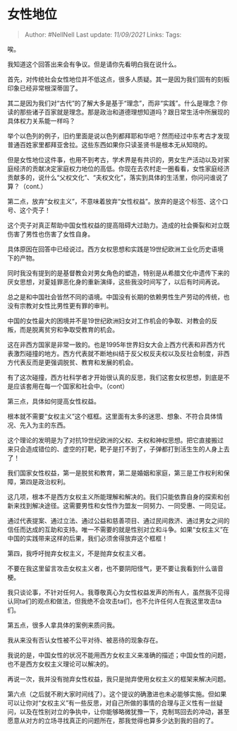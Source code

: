 # 女性地位

> Author: #NellNell 
Last update: *11/09/2021* 
Links:
Tags:  

唉。

  

我知道这个回答出来会有争议。但是请你先看明白我在说什么。

  

首先，对传统社会女性地位并不低这点，很多人质疑。其一是因为我们固有的刻板印象已经非常根深蒂固了。

  

其二是因为我们对“古代”的了解大多是基于“理念”，而非“实践”。什么是理念？你读的那些诸子百家就是理念。那是政治和道德理想知道吗？跟日常生活中所展现的具体权力关系能一样吗？

  

举个以色列的例子，旧约里面是说以色列都拜耶和华吧？然而经过中东考古才发现普通百姓家里都拜亚舍拉。这些东西如果你只读圣贤书是根本无从知晓的。

  

但是女性地位这件事，也用不到考古，学术界是有共识的，男女生产活动以及对家庭经济的贡献决定家庭权力地位的高低。你现在去农村走一圈看看，女性家庭经济贡献多的，说什么“父权文化”、“夫权文化”，落实到具体的生活里，你问问谁说了算？（cont.）

  

第二点，放弃“女权主义”，不意味着放弃“女性权益”。放弃的是这个标签、这个口号、这个壳子！

  

这个壳子对真正帮助中国女性权益的提高阻碍大过助力。造成的社会撕裂和对立既伤害了男性也伤害了女性自身。

  

具体原因在回答中已经说过。西方女权思想和实践是19世纪欧洲工业化历史语境下的产物。

  

同时我没有提到的是基督教会对男女角色的塑造，特别是从希腊文化中遗传下来的厌女思想，对夏娃罪恶化身的重新演绎，这些我没时间写了，以后有时间再说。

  

总之是和中国社会皆然不同的语境。中国没有长期的依赖男性生产劳动的传统，也没有宗教对女性比男性更有罪的审判。

  

中国的女性最大的困境并不是19世纪欧洲妇女对工作机会的争取、对教会的反叛，而是脱离贫穷和争取受教育的机会。

  

这在非西方国家是非常一致的。也是1995年世界妇女大会上西方代表和非西方代表激烈碰撞的地方。西方代表就不断地纠结于反父权反夫权以及反社会制度，非西方代表反而是更强调脱贫、教育和发展的机会。

  

有了这次碰撞，西方社科学者才开始很认真的反思，我们这套女权思想，到底是不是应该套用在每一个国家和社会中。（cont）

  

第三点，具体如何提高女性权益。

  

根本就不需要“女权主义”这个框框。这里面有太多的迷思、想象、不符合具体情况、先入为主的东西。

  

这个理论的发明是为了对抗19世纪欧洲的父权、夫权和神权思想。把它直接搬过来只会造成错位的、虚空的打靶，靶子是打不到了，子弹都打到活生生的人身上去了！

  

我们国家女性权益，第一是脱贫和教育，第二是婚姻和家庭，第三是工作权利和保障，第四是政治权利。

  

这几项，根本不是西方女权主义所能理解和解决的。我们只能依靠自身的探索和创新来找到解决途径。这需要男性和女性作为盟友一同努力、一同受惠、一同见证。

  

通过代表提案、通过立法、通过公益和慈善项目、通过民间救济、通过男女之间的信任而达成的互助和支持。唯一不需要的就是性别对立和斗争。如果“女权主义”在中国的实践带来这样的后果，我们必须舍得放弃这个框框！

  

第四，我呼吁抛弃女权主义，不是抛弃女权主义者。

  

不要在我这里留言攻击女权主义者，也不要阴阳怪气，更不要让我看到什么谐音梗。

  

我只谈论事，不针对任何人。我尊敬真心为女性权益发声的所有人，虽然我不见得认同ta们的观点和做法，但我绝不会攻击ta们，也不允许任何人在我这里攻击ta们。

  

第五点，很多人拿具体的案例来质问我。

  

我从来没有否认女性被不公平对待、被恶待的现象存在。

  

我说的是，中国女性的状况不能用西方女权主义来准确的描述；中国女性的问题，也不是西方女权主义理论可以解决的。

  

再说一次，我并没有抛弃女性权益，我只是抛弃使用女权主义的框架来解决问题。

  

第六点（之后就不刷大家时间线了）。这个提议的确激进也未必能够实施。但如果可以让你对“女权主义”有一些反思，对自己所做的事情的合理与正义性有一丝疑问，以及在性别对立的争执中，让你能够略微犹豫一下，克制骂回去的冲动，甚至愿意从对方的立场寻找真正的问题所在，那我觉得也算多少达到我的目的了。